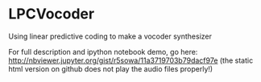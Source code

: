# LPCVocoder
Using linear predictive coding to make a vocoder synthesizer

For full description and ipython notebook demo, go here: http://nbviewer.jupyter.org/gist/r5sowa/11a3719703b79dacf97e
(the static html version on github does not play the audio files properly!)
